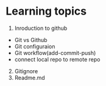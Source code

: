 # Learning topics

1. Inroduction to github
  - Git vs Github
  - Git configuraion
  - Git workflow(add-commit-push)
  - connect local repo to remote repo
2. Gitignore
3. Readme.md